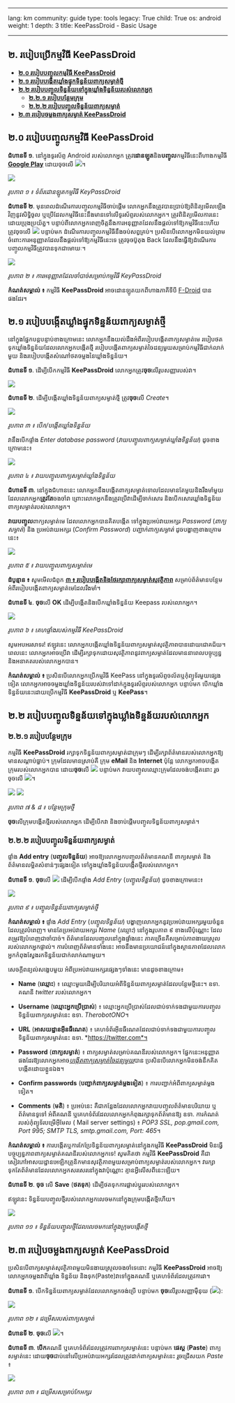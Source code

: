 

---

lang: km
community: guide
type: tools
legacy: True
child: True
os: android
weight: 1
depth: 3
title: KeePassDroid - Basic Usage

---

## ២. របៀបប្រើកម្មវិធី KeePassDroid

- [**២.០ របៀបបញ្ចូលកម្មវិធី KeePassDroid**](#2.0)
- [**២.១ របៀបបង្កើតឃ្លាំងផ្ទុកទិន្នន័យពាក្យសម្ងាត់ថ្មី**](#2.1)
- [**២.២ របៀបបញ្ចូលទិន្នន័យទៅក្នុងឃ្លាំងទិន្នន័យរបស់លោកអ្នក**](#2.2) 
    - [**២.២.១ របៀបបន្ថែមក្រុម**](#2.2.1)
    - [**២.២.២ របៀបបញ្ចូលទិន្នន័យពាក្យសម្ងាត់**](#2.2.2)
- [**២.៣ របៀបចម្លងពាក្យសម្ងាត់ KeePassDroid**](#2.3)



<a name="2.0"></a>
## ២.០ របៀបបញ្ចូលកម្មវិធី KeePassDroid ##

**ជំហានទី ១**. នៅក្នុងទូរស័ព្ទ Android របស់លោកអ្នក ត្រូវ**ដោនឡូត**និង**បញ្ចូល**កម្មវិធីនេះពីហាងកម្មវិធី [**Google Play**](https://play.google.com/store/apps/details?id=com.android.keepass) ដោយចុចលើ ![](/sbox/screen/keepassdroid-en-1/002.png)។

![](/sbox/screen/keepassdroid-en-1/001.png)

*រូបភាព ១ ៖ ទំព័រដោនឡូតកម្មវិធី KeyPassDroid*

**ជំហានទី ២**.  មុនពេលដំណើរការបញ្ចូលកម្មវិធីចាប់ផ្តើម លោកអ្នកនឹងត្រូវបានប្រាប់ឱ្យពិនិត្យមើលឡើងវិញនូវសិទ្ធិចូល ឬប្រើដែលកម្មវិធីនេះនឹងមានទៅលើទូរស័ព្ទរបស់លោកអ្នក។ ត្រូវពិនិត្យមើលការនេះដោយប្រុងប្រយ័ត្ន។ បន្ទាប់ពីលោកអ្នកពេញចិត្តនឹងការអនុញ្ញាតដែលនឹងផ្តល់ទៅឱ្យកម្មវិធីនេះហើយ ត្រូវចុចលើ ![](/sbox/screen/keepassdroid-en-1/003.png) បន្ទាប់មក ដំណើរការបញ្ចូលកម្មវិធីនឹងចប់សព្វគ្រប់។ ប្រសិនបើលោកអ្នកមិនយល់ព្រមចំពោះការអនុញ្ញាតដែលនឹងផ្តល់ទៅឱ្យកម្មវិធីនេះទេ ត្រូវចុចប៊ូតុង Back ដែលនឹងធ្វើឱ្យដំណើរការបញ្ចូលកម្មវិធីត្រូវបានទុកជាមោឃៈ។

![](/sbox/screen/keepassdroid-en-1/004.png)

*រូបភាព ២ ៖ ការអនុញ្ញាតដែលចាំបាច់សម្រាប់កម្មវិធី KeyPassDroid*

**កំណត់សម្គាល់ ៖** កម្មវិធី **KeePassDroid** អាចដោនឡូតយកពីហាងភាគីទីបី [F-Droid](https://f-droid.org/repository/browse/?fdfilter=keepass&fdid=com.android.keepass) បានផងដែរ។

<a name="2.1"></a>
## ២.១ របៀបបង្កើតឃ្លាំងផ្ទុកទិន្នន័យពាក្យសម្ងាត់ថ្មី ##

នៅក្នុងផ្នែកបន្តបន្ទាប់ខាងក្រោមនេះ លោកអ្នកនឹងយល់ដឹងអំពីរបៀបបង្កើតពាក្យសម្ងាត់មេ របៀបថតទុកឃ្លាំងទិន្នន័យដែលលោកអ្នកបង្កើតថ្មី របៀបបង្កើតពាក្យសម្ងាត់ចៃដន្យមួយសម្រាប់កម្មវិធីជាក់លាក់មួយ និងរបៀបបង្កើតសំណៅថតចម្លងនៃឃ្លាំងទិន្នន័យ។

**ជំហានទី ១**.  ដើម្បីបើកកម្មវិធី **KeePassDroid** លោកអ្នកត្រូវ**ចុច**លើរូបសញ្ញារបស់វា។

![](/sbox/screen/keepassdroid-en-1/keepassdroid.png)

**ជំហានទី ២**.  ដើម្បីបង្កើតឃ្លាំងទិន្នន័យពាក្យសម្ងាត់ថ្មី ត្រូវ**ចុច**លើ *Create*។ 

![](/sbox/screen/keepassdroid-en-1/005.png)

*រូបភាព ៣ ៖ បើក/បង្កើតឃ្លាំងទិន្នន័យ*

វានឹងបើកផ្ទាំង *Enter database password* (*វាយបញ្ចូលពាក្យសម្ងាត់ឃ្លាំងទិន្នន័យ*) ដូចខាងក្រោមនេះ៖

![](/sbox/screen/keepassdroid-en-1/006.png)

*រូបភាព ៤ ៖ វាយបញ្ចូលពាក្យសម្ងាត់ឃ្លាំងទិន្នន័យ*

**ជំហានទី ៣**.  នៅក្នុងជំហាននេះ លោកអ្នកនឹងបង្កើតពាក្យសម្ងាត់ទោលដែលមានតែមួយនិងរឹងមាំមួយ ដែលលោកអ្នក**ត្រូវតែ**ចងចាំវា ព្រោះលោកអ្នកនឹងត្រូវប្រើវាដើម្បីចាក់សោរ និងបើកសោរឃ្លាំងទិន្នន័យពាក្យសម្ងាត់របស់លោកអ្នក។

**វាយបញ្ចូល**ពាក្យសម្ងាត់មេ ដែលលោកអ្នកបានគិតបង្កើត ទៅក្នុងប្រអប់វាយអក្សរ *Password* (*ពាក្យសម្ងាត់*) និង ប្រអប់វាយអក្សរ (*Confirm Password*) *បញ្ជាក់ពាក្យសម្ងាត់* ដូចបង្ហាញខាងក្រោមនេះ៖

![](/sbox/screen/keepassdroid-en-1/007.png)

*រូបភាព ៥ ៖ វាយបញ្ចូលពាក្យសម្ងាត់មេ*

**ដំបូន្មាន ៖** សូមមើលជំពូក [**៣ ៖ របៀបបង្កើតនិងថែរក្សាពាក្យសម្ងាត់សុវត្ថិភាព**](/km/chapter_3_1) សម្រាប់ព័ត៌មានបន្ថែមអំពីរបៀបបង្កើតពាក្យសម្ងាត់មេដែលរឹងមាំ។

**ជំហានទី ៤**.  **ចុច**លើ **OK** ដើម្បីបង្កើតនិងបើកឃ្លាំងទិន្នន័យ Keepass របស់លោកអ្នក។

![](/sbox/screen/keepassdroid-en-1/008.png)

*រូបភាព ៦ ៖ គេហផ្ទាំងរបស់កម្មវិធី KeePassDroid*

សូមអបអរសាទរ! ឥឡូវនេះ លោកអ្នកបង្កើតឃ្លាំងទិន្នន័យពាក្យសម្ងាត់សុវត្ថិភាពបានដោយជោគជ័យ។ ពេលនេះ លោកអ្នកអាចប្រើវា ដើម្បីរក្សាទុកដោយសុវត្ថិភាពនូវពាក្យសម្ងាត់ដែលមាននាពេលបច្ចុប្បន្ន និងអនាគតរបស់លោកអ្នកបាន។

**កំណត់សម្គាល់ ៖** ប្រសិនបើលោកអ្នកប្រើកម្មវិធី  KeePass នៅក្នុងទូរស័ព្ទចល័តឬកុំព្យូទ័រមួយផ្សេងទៀត លោកអ្នកអាចចម្លងឃ្លាំងទិន្នន័យរបស់វាទៅដាក់ក្នុងទូរស័ព្ទរបស់លោកអ្នក បន្ទាប់មក បើកឃ្លាំងទិន្នន័យនេះដោយប្រើកម្មវិធី **KeePassDroid** ឬ **KeePass**។


<a name="2.2"></a>
## ២.២ របៀបបញ្ចូលទិន្នន័យទៅក្នុងឃ្លាំងទិន្នន័យរបស់លោកអ្នក ##

<a name="2.2.1"></a>
### ២.២.១ របៀបបន្ថែមក្រុម
កម្មវិធី **KeePassDroid** រក្សាទុកទិន្នន័យពាក្យសម្ងាត់ជាក្រុមៗ ដើម្បីរក្សាព័ត៌មានរបស់លោកអ្នកឱ្យមានសណ្តាប់ធ្នាប់។ ក្រុមដែលមានស្រាប់គឺ ក្រុម **eMail** និង **Internet** ប៉ុន្តែ លោកអ្នកអាចបង្កើតក្រុមរបស់លោកអ្នកបាន ដោយ**ចុច**លើ ![](/sbox/screen/keepassdroid-en-1/009.png) បន្ទាប់មក វាយបញ្ចូលឈ្មោះក្រុមដែលចង់បង្កើតនោះ រួច ចុចលើ ![](/sbox/screen/keepassdroid-en-1/010.png)។

![](/sbox/screen/keepassdroid-en-1/011.png) ![](/sbox/screen/keepassdroid-en-1/012.png)

*រូបភាព ៧ & ៨ ៖ បន្ថែមក្រុមថ្មី*

**ចុច**លើក្រុមបង្កើតថ្មីរបស់លោកអ្នក ដើម្បីបើកវា និងចាប់ផ្តើមបញ្ចូលទិន្នន័យពាក្យសម្ងាត់។

<a name="2.2.2"></a>
### ២.២.២ របៀបបញ្ចូលទិន្នន័យពាក្យសម្ងាត់
ផ្ទាំង **Add entry** (**បញ្ចូលទិន្នន័យ**) អាចឱ្យលោកអ្នកបញ្ចូលព័ត៌មានគណនី ពាក្យសម្ងាត់ និងព័ត៌មានលម្អិតសំខាន់ៗផ្សេងទៀត ទៅក្នុងឃ្លាំងទិន្នន័យបង្កើតថ្មីរបស់លោកអ្នក។ 

**ជំហានទី ១**.  **ចុច**លើ ![](/sbox/screen/keepassdroid-en-1/013.png) ដើម្បីបើកផ្ទាំង *Add Entry* (*បញ្ចូលទិន្នន័យ*) ដូចខាងក្រោមនេះ៖

![](/sbox/screen/keepassdroid-en-1/014.png)

*រូបភាព ៩ ៖ បញ្ចូលទិន្នន័យពាក្យសម្ងាត់ថ្មី*

**កំណត់សម្គាល់ ៖** ផ្ទាំង *Add Entry* (*បញ្ចូលទិន្នន័យ*) បង្ហាញលោកអ្នកនូវប្រអប់វាយអក្សរមួយចំនួនដែលត្រូវបំពេញ។ មានតែប្រអប់វាយអក្សរ *Name* (*ឈ្មោះ*) នៅក្នុងរូបភាព ៩ ខាងលើប៉ុណ្ណោះ ដែលតម្រូវឱ្យបំពេញជាចាំបាច់។ ព័ត៌មានដែលបញ្ចូលនៅក្នុងផ្ទាំងនេះ ភាគច្រើនគឺសម្រាប់ភាពងាយស្រួលរបស់លោកអ្នកផ្ទាល់។ ការបំពេញព័ត៌មានទាំងនេះ អាចនឹងមានប្រយោជន៍នៅក្នុងស្ថានភាពដែលលោកអ្នកកំពុងស្វែងរកទិន្នន័យជាក់លាក់ណាមួយ។

សេចក្តីពន្យល់សង្ខេបមួយ អំពីប្រអប់វាយអក្សរផ្សេងៗទាំងនេះ មានដូចខាងក្រោម៖

  - **Name** (**ឈ្មោះ**) ៖ ឈ្មោះមួយដើម្បីបរិយាយអំពីទិន្នន័យពាក្យសម្ងាត់ដែលបន្ថែមថ្មីនេះ។  ឧទា. គណនី *twitter* របស់លោកអ្នក។

  - **Username** (**ឈ្មោះអ្នកប្រើប្រាស់**) ៖ ឈ្មោះអ្នកប្រើប្រាស់ដែលជាប់ទាក់ទងជាមួយការបញ្ចូលទិន្នន័យពាក្យសម្ងាត់នេះ ឧទា. *TherobotONO*។

  - **URL** (**អាសយដ្ឋានអ៊ីនធឺណេត**) ៖ គេហទំព័រអ៊ីនធឺណេតដែលជាប់ទាក់ទងជាមួយការបញ្ចូលទិន្នន័យពាក្យសម្ងាត់នេះ  ឧទា. *https://twitter.com*។

  - **Password** (**ពាក្យសម្ងាត់**) ៖ ពាក្យសម្ងាត់សម្រាប់គណនីរបស់លោកអ្នក។ ផ្នែកនេះអនុញ្ញាតផងដែរឱ្យលោកអ្នកអាច[*បង្កើតពាក្យសម្ងាត់ចៃដន្យមួយ*](/km/keepassdroid_advanced_use#3.1)បាន ប្រសិនបើលោកអ្នកមិនចង់នឹកគិតបង្កើតដោយខ្លួនឯង។

  - **Confirm passwords** (**បញ្ជាក់ពាក្យសម្ងាត់ម្តងទៀត**) ៖ ការបញ្ជាក់អំពីពាក្យសម្ងាត់ម្តងទៀត។

  - **Comments** (**មតិ**) ៖ ប្រអប់នេះ គឺជាកន្លែងដែលលោកអ្នកវាយបញ្ចូលព័ត៌មានបរិយាយ ឬព័ត៌មានទូទៅ អំពីគណនី ឬគេហទំព័រដែលលោកអ្នកកំពុងរក្សាទុកព័ត៌មានឱ្យ  ឧទា. ការកំណត់របស់កុំព្យូទ័របម្រើអ៊ីមែល ( Mail server settings) ៖ *POP3 SSL, pop.gmail.com, Port 995; SMTP TLS, smtp.gmail.com, Port: 465*។

**កំណត់សម្គាល់ ៖** ការបង្កើតឬការកែប្រែទិន្នន័យពាក្យសម្ងាត់នៅក្នុងកម្មវិធី **KeePassDroid** មិនធ្វើបច្ចុប្បន្នភាពពាក្យសម្ងាត់គណនីរបស់លោកអ្នកទេ!  សូមគិតថា កម្មវិធី **KeePassDroid** គឺជាសៀវភៅអាសយដ្ឋានអេឡិកត្រូនិកមានសុវត្ថិភាពមួយសម្រាប់ពាក្យសម្ងាត់របស់លោកអ្នក។ វារក្សាទុកតែព័ត៌មានដែលលោកអ្នកសរសេរនៅក្នុងវាប៉ុណ្ណោះ គ្មានអ្វីលើសពីនេះឡើយ។

**ជំហានទី ២**.  **ចុច** លើ **Save** (**ថតទុក**) ដើម្បីថតទុកការផ្លាស់ប្តូររបស់លោកអ្នក។

ឥឡូវនេះ ទិន្នន័យបញ្ចូលថ្មីរបស់លោកអ្នកលេចមកនៅក្នុងក្រុមបង្កើតថ្មីហើយ។

![](/sbox/screen/keepassdroid-en-1/015.png)

*រូបភាព ១១ ៖ ទិន្នន័យបញ្ចូលថ្មីដែលលេចមកនៅក្នុងក្រុមបង្កើតថ្មី*

<a name="2.3"></a>
## ២.៣ របៀបចម្លងពាក្យសម្ងាត់ KeePassDroid

ប្រសិនបើពាក្យសម្ងាត់សុវត្ថិភាពមួយមិនងាយស្រួលចងចាំទេនោះ កម្មវិធី **KeePassDroid** អាចឱ្យលោកអ្នកចម្លងវាពីឃ្លាំង ទិន្នន័យ និងទុក(Paste)វាទៅក្នុងគណនី ឬគេហទំព័រដែលត្រូវការវា។

**ជំហានទី ១**.  បើកទិន្នន័យពាក្យសម្ងាត់ដែលលោកអ្នកចង់ប្រើ បន្ទាប់មក **ចុច**លើរូបសញ្ញាម៉ឺនុយ (![](/sbox/screen/keepassdroid-en-1/016.png)):

![](/sbox/screen/keepassdroid-en-1/017.png)

*រូបភាព ១២ ៖ ជម្រើសរបស់ពាក្យសម្ងាត់*

**ជំហានទី ២**.  **ចុច**លើ ![](/sbox/screen/keepassdroid-en-1/018.png)។

**ជំហានទី ៣**.  **បើក**គណនី ឬគេហទំព័រដែលត្រូវការពាក្យសម្ងាត់នេះ បន្ទាប់មក **ផេស្ត** (**Paste**) ពាក្យសម្ងាត់នេះ ដោយ**ចុច**ជាប់នៅលើប្រអប់វាយអក្សរដែលត្រូវដាក់ពាក្យសម្ងាត់នេះ រួចជ្រើសយក *Paste* ៖

![](/sbox/screen/keepassdroid-en-1/019.png)

*រូបភាព ១៣ ៖ ជម្រើសសម្រាប់កែអក្សរ*

